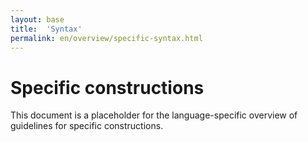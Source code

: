 ```yaml
---
layout: base
title:  'Syntax'
permalink: en/overview/specific-syntax.html
---
```


# Specific constructions

This document is a placeholder for the language-specific overview of
guidelines for specific constructions.
